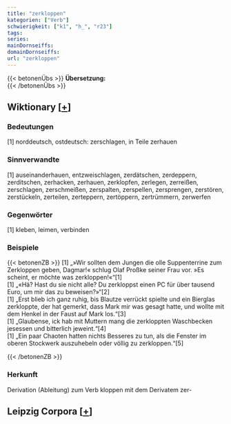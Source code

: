 ```yaml
---
title: "zerkloppen"
kategorien: ["Verb"]
schwierigkeit: ["k1", "h_", "r23"]
tags:
series:
mainDornseiffs:
domainDornseiffs:
url: "zerkloppen"
---
```


{{< betonenÜbs >}}
**Übersetzung:**  
{{< /betonenÜbs >}}

## Wiktionary [[+](https://de.wiktionary.org/wiki/zerkloppen)]

### Bedeutungen
[1] norddeutsch, ostdeutsch: zerschlagen, in Teile zerhauen  

### Sinnverwandte
[1] auseinanderhauen, entzweischlagen, zerdätschen, zerdeppern, zerditschen, zerhacken, zerhauen, zerklopfen, zerlegen, zerreißen, zerschlagen, zerschmeißen, zerspalten, zerspellen, zersprengen, zerstören, zerstückeln, zerteilen, zerteppern, zertöppern, zertrümmern, zerwerfen  

### Gegenwörter
[1] kleben, leimen, verbinden  

### Beispiele
{{< betonenZB >}}
[1] „»Wir sollten dem Jungen die olle Suppenterrine zum Zerkloppen geben, Dagmar!« schlug Olaf Proßke seiner Frau vor. »Es scheint, er möchte was zerkloppen!«“[1]  
[1] „«Hä? Hast du sie nicht alle? Du zerkloppst einen PC für über tausend Euro, um mir das zu beweisen?»“[2]  
[1] „Erst blieb ich ganz ruhig, bis Blautze verrückt spielte und ein Bierglas zerkloppte, der hat gemerkt, dass Mark mir was gesagt hatte, und wollte mit dem Henkel in der Faust auf Mark los.“[3]  
[1] „Glaubense, ick hab mit Muttern mang die zerkloppten Waschbecken jesessen und bitterlich jeweint.“[4]  
[1] „Ein paar Chaoten hatten nichts Besseres zu tun, als die Fenster im oberen Stockwerk auszuhebeln oder völlig zu zerkloppen.“[5]  

{{< /betonenZB >}}
### Herkunft
Derivation (Ableitung) zum Verb kloppen mit dem Derivatem zer-  


## Leipzig Corpora [[+](https://corpora.uni-leipzig.de/en/res?word=zerkloppen&corpusId=deu_newscrawl-public_2018)]

